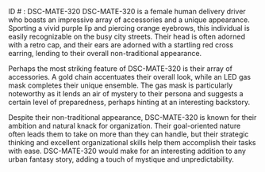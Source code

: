 ID # : DSC-MATE-320
DSC-MATE-320 is a female human delivery driver who boasts an impressive array of accessories and a unique appearance. Sporting a vivid purple lip and piercing orange eyebrows, this individual is easily recognizable on the busy city streets. Their head is often adorned with a retro cap, and their ears are adorned with a startling red cross earring, lending to their overall non-traditional appearance.

Perhaps the most striking feature of DSC-MATE-320 is their array of accessories. A gold chain accentuates their overall look, while an LED gas mask completes their unique ensemble. The gas mask is particularly noteworthy as it lends an air of mystery to their persona and suggests a certain level of preparedness, perhaps hinting at an interesting backstory.

Despite their non-traditional appearance, DSC-MATE-320 is known for their ambition and natural knack for organization. Their goal-oriented nature often leads them to take on more than they can handle, but their strategic thinking and excellent organizational skills help them accomplish their tasks with ease. DSC-MATE-320 would make for an interesting addition to any urban fantasy story, adding a touch of mystique and unpredictability.